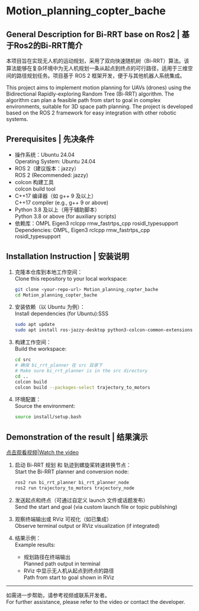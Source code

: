 # Motion_planning_copter_bache

## General Description for Bi-RRT base on Ros2 | 基于Ros2的Bi-RRT简介

本项目旨在实现无人机的运动规划，采用了双向快速随机树（Bi-RRT）算法。该算法能够在复杂环境中为无人机规划一条从起点到终点的可行路径，适用于三维空间的路径规划任务。项目基于 ROS 2 框架开发，便于与其他机器人系统集成。

This project aims to implement motion planning for UAVs (drones) using the Bidirectional Rapidly-exploring Random Tree (Bi-RRT) algorithm. The algorithm can plan a feasible path from start to goal in complex environments, suitable for 3D space path planning. The project is developed based on the ROS 2 framework for easy integration with other robotic systems.

## Prerequisites | 先决条件

- 操作系统：Ubuntu 24.04  
  Operating System: Ubuntu 24.04
- ROS 2（建议版本：jazzy）  
  ROS 2 (Recommended: jazzy)
- colcon 构建工具  
  colcon build tool
- C++17 编译器（如 g++ 9 及以上）  
  C++17 compiler (e.g., g++ 9 or above)
- Python 3.8 及以上（用于辅助脚本）  
  Python 3.8 or above (for auxiliary scripts)
- 依赖库：OMPL Eigen3 rclcpp rmw_fastrtps_cpp rosidl_typesupport
  Dependencies: OMPL, Eigen3 rclcpp rmw_fastrtps_cpp rosidl_typesupport

## Installation Instruction | 安装说明

1. 克隆本仓库到本地工作空间：  
   Clone this repository to your local workspace:

   ```bash
   git clone <your-repo-url> Motion_planning_copter_bache
   cd Motion_planning_copter_bache
   ```

2. 安装依赖（以 Ubuntu 为例）：  
   Install dependencies (for Ubuntu):SSS
   ```bash
   sudo apt update
   sudo apt install ros-jazzy-desktop python3-colcon-common-extensions libeigen3-dev ros-jazzy-ompl
   ```
   

3. 构建工作空间：  
   Build the workspace:

   ```bash
   cd src
   # 确保 bi_rrt_planner 在 src 目录下
   # Make sure bi_rrt_planner is in the src directory
   cd ..
   colcon build
   colcon build --packages-select trajectory_to_motors
   ```

4. 环境配置：  
   Source the environment:

   ```bash
   source install/setup.bash
   ```

## Demonstration of the result | 结果演示

[点击观看视频|Watch the video](https://www.bilibili.com/video/BV1sbtqzKEor/?spm_id_from=333.1387.homepage.video_card.click&vd_source=1c137efa9119501a36d33da9b3ce3d32)

1. 启动 Bi-RRT 规划 和 轨迹到螺旋桨转速转换节点：  
   Start the Bi-RRT planner and conversion node:

   ```bash
   ros2 run bi_rrt_planner bi_rrt_planner_node
   ros2 run trajectory_to_motors trajectory_node
   ```

2. 发送起点和终点（可通过自定义 launch 文件或话题发布）  
   Send the start and goal (via custom launch file or topic publishing)

3. 观察终端输出或 RViz 可视化（如已集成）  
   Observe terminal output or RViz visualization (if integrated)

4. 结果示例：  
   Example results:
   - 规划路径在终端输出  
     Planned path output in terminal
   - RViz 中显示无人机从起点到终点的路径  
     Path from start to goal shown in RViz

---

如需进一步帮助，请参考视频或联系开发者。  
For further assistance, please refer to the video or contact the developer.
